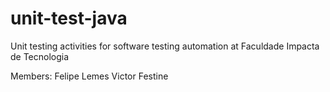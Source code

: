 # unit-test-java
Unit testing activities for software testing automation at Faculdade Impacta de Tecnologia

Members:
Felipe Lemes
Victor Festine
